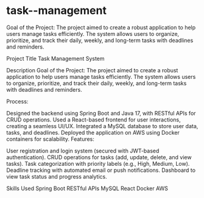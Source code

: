 # task--management
Goal of the Project: The project aimed to create a robust application to help users manage tasks efficiently. The system allows users to organize, prioritize, and track their daily, weekly, and long-term tasks with deadlines and reminders.

Project Title
Task Management System

Description
Goal of the Project:
The project aimed to create a robust application to help users manage tasks efficiently. The system allows users to organize, prioritize, and track their daily, weekly, and long-term tasks with deadlines and reminders.

Process:

Designed the backend using Spring Boot and Java 17, with RESTful APIs for CRUD operations.
Used a React-based frontend for user interactions, creating a seamless UI/UX.
Integrated a MySQL database to store user data, tasks, and deadlines.
Deployed the application on AWS using Docker containers for scalability.
Features:

User registration and login system (secured with JWT-based authentication).
CRUD operations for tasks (add, update, delete, and view tasks).
Task categorization with priority labels (e.g., High, Medium, Low).
Deadline tracking with automated email or push notifications.
Dashboard to view task status and progress analytics.

Skills Used
Spring Boot
RESTful APIs
MySQL
React
Docker
AWS
